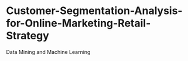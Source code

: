 # Customer-Segmentation-Analysis-for-Online-Marketing-Retail-Strategy
Data Mining and Machine Learning
